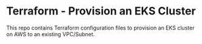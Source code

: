 # Terraform - Provision an EKS Cluster

This repo contains Terraform configuration files to provision an EKS cluster on AWS to an existing VPC/Subnet.
